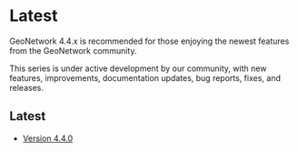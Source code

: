 # Latest

GeoNetwork 4.4.x is recommended for those enjoying the newest features from the GeoNetwork community. 

This series is under active development by our community, with new features, improvements, documentation updates, bug reports, fixes, and releases.

## Latest

-   [Version 4.4.0](../version-4.4.0.md)

